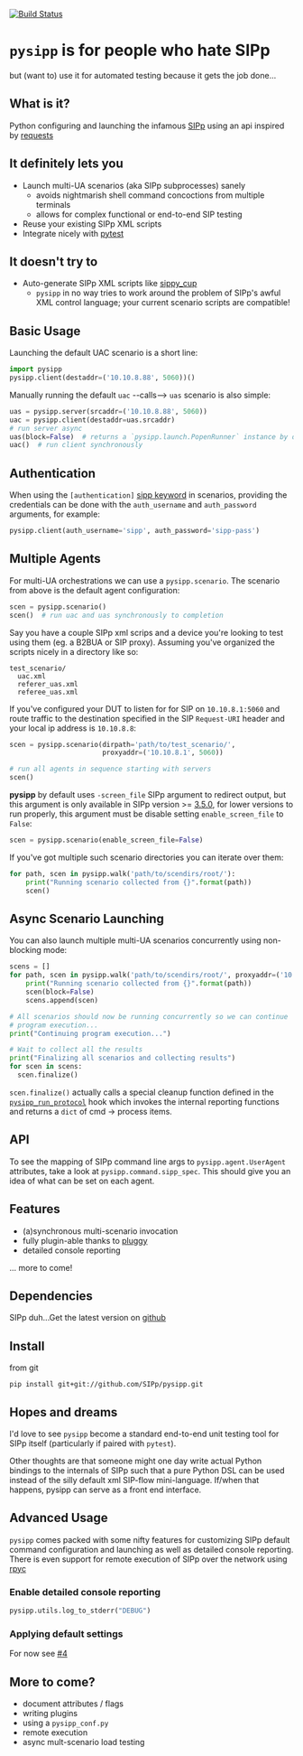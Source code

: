 [![Build Status](https://travis-ci.org/SIPp/pysipp.svg?branch=master)](https://travis-ci.org/SIPp/pysipp)
# `pysipp` is for people who hate SIPp
but (want to) use it for automated testing because it gets the job done...


## What is it?
Python configuring and launching the infamous
[SIPp](http://sipp.sourceforge.net/) using an api inspired by
[requests](http://docs.python-requests.org/)

## It definitely lets you

- Launch multi-UA scenarios (aka SIPp subprocesses) sanely
  * avoids nightmarish shell command concoctions from multiple terminals
  * allows for complex functional or end-to-end SIP testing
- Reuse your existing SIPp XML scripts
- Integrate nicely with [pytest](http://pytest.org/)


## It doesn't try to

- Auto-generate SIPp XML scripts like [sippy_cup](https://github.com/mojolingo/sippy_cup)
  * `pysipp` in no way tries to work around the problem of SIPp's awful
    XML control language; your current scenario scripts are compatible!


## Basic Usage
Launching the default UAC scenario is a short line:

```python
import pysipp
pysipp.client(destaddr=('10.10.8.88', 5060))()
```

Manually running the default `uac` --calls--> `uas` scenario is also simple:

```python
uas = pysipp.server(srcaddr=('10.10.8.88', 5060))
uac = pysipp.client(destaddr=uas.srcaddr)
# run server async
uas(block=False)  # returns a `pysipp.launch.PopenRunner` instance by default
uac()  # run client synchronously
```

## Authentication
When using the `[authentication]` [sipp keyword](https://sipp.readthedocs.io/en/latest/scenarios/keywords.html#authentication)
in scenarios, providing the credentials can be done with the
`auth_username` and `auth_password` arguments, for example:

```python
pysipp.client(auth_username='sipp', auth_password='sipp-pass')
```

## Multiple Agents
For multi-UA orchestrations we can use a `pysipp.scenario`.
The scenario from above is the default agent configuration:

```python
scen = pysipp.scenario()
scen()  # run uac and uas synchronously to completion
```

Say you have a couple SIPp xml scrips and a device you're looking to
test using them (eg. a B2BUA or SIP proxy). Assuming you've organized
the scripts nicely in a directory like so:

```
test_scenario/
  uac.xml
  referer_uas.xml
  referee_uas.xml
```

If you've configured your DUT to listen for for SIP on `10.10.8.1:5060`
and route traffic to the destination specified in the SIP `Request-URI` header
and your local ip address is `10.10.8.8`:

```python
scen = pysipp.scenario(dirpath='path/to/test_scenario/',
                       proxyaddr=('10.10.8.1', 5060))

# run all agents in sequence starting with servers
scen()
```

**pysipp** by default uses `-screen_file` SIPp argument to redirect output,
 but this argument is only available in SIPp version >= [3.5.0](https://sourceforge.net/p/sipp/mailman/message/34041962/),
 for lower versions to run properly, this argument must be
  disable setting `enable_screen_file` to `False`:
 
```python
scen = pysipp.scenario(enable_screen_file=False)
```

If you've got multiple such scenario directories you can iterate over
them:

```python
for path, scen in pysipp.walk('path/to/scendirs/root/'):
    print("Running scenario collected from {}".format(path))
    scen()
```

## Async Scenario Launching
You can also launch multiple multi-UA scenarios concurrently using
non-blocking mode:

```python
scens = []
for path, scen in pysipp.walk('path/to/scendirs/root/', proxyaddr=('10.10.8.1', 5060)):
    print("Running scenario collected from {}".format(path))
    scen(block=False)
    scens.append(scen)

# All scenarios should now be running concurrently so we can continue
# program execution...
print("Continuing program execution...")

# Wait to collect all the results
print("Finalizing all scenarios and collecting results")
for scen in scens:
  scen.finalize()
```

`scen.finalize()` actually calls a special cleanup function defined in the
[`pysipp_run_protocol`](https://github.com/SIPp/pysipp/blob/master/pysipp/__init__.py#L207)
hook which invokes the internal reporting functions and returns a `dict` of cmd -> process
items.

## API
To see the mapping of SIPp command line args to `pysipp.agent.UserAgent`
attributes, take a look at `pysipp.command.sipp_spec`.
This should give you an idea of what can be set on each agent.


## Features
- (a)synchronous multi-scenario invocation
- fully plugin-able thanks to [pluggy](https://github.com/hpk42/pluggy)
- detailed console reporting

... more to come!


## Dependencies
SIPp duh...Get the latest version on [github](https://github.com/SIPp/sipp)


## Install
from git
```
pip install git+git://github.com/SIPp/pysipp.git
```


## Hopes and dreams
I'd love to see `pysipp` become a standard end-to-end unit testing
tool for SIPp itself (particularly if paired with `pytest`).

Other thoughts are that someone might one day write actual
Python bindings to the internals of SIPp such that a pure Python DSL
can be used instead of the silly default xml SIP-flow mini-language.
If/when that happens, pysipp can serve as a front end interface.


## Advanced Usage
`pysipp` comes packed with some nifty features for customizing
SIPp default command configuration and launching as well as detailed
console reporting. There is even support for remote execution of SIPp
over the network using [rpyc](https://rpyc.readthedocs.org/en/latest/)

### Enable detailed console reporting
```python
pysipp.utils.log_to_stderr("DEBUG")
```

### Applying default settings
For now see [#4](https://github.com/SIPp/pysipp/issues/4)

## More to come?
- document attributes / flags
- writing plugins
- using a `pysipp_conf.py`
- remote execution
- async mult-scenario load testing
